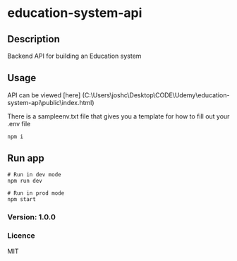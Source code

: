 # education-system-api

## Description

Backend API for building an Education system

## Usage
API can be viewed [here] (C:\Users\joshc\Desktop\CODE\Udemy\education-system-api\public\index.html)

There is a sampleenv.txt file that gives you a template for how to fill out your .env file

```
npm i
```

## Run app

```
# Run in dev mode
npm run dev

# Run in prod mode
npm start
```

### Version: 1.0.0

### Licence

MIT
